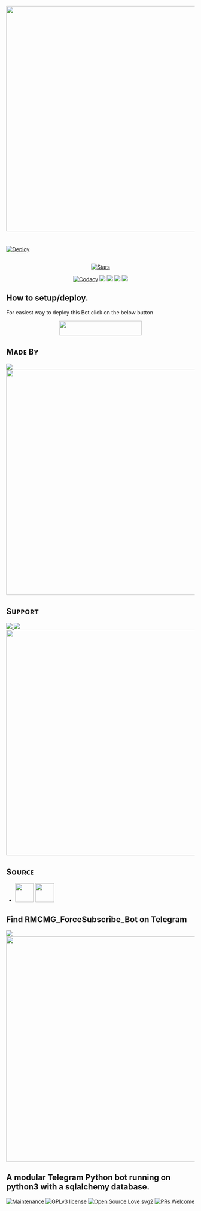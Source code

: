 <a href="https://github.com/BotMasterOfficial/ForceSubscribe_Bot"><img src="https://img.shields.io/badge/RMCMG%20Force%20Subscribe%20Bot-gold?&style=flat-square?&logo=github" width=600px></a></p>

#

[![Deploy](https://telegra.ph/file/02f79ae012c2c16f263c4.jpg)](https://heroku.com/deploy?template=https://github.com/BotMasterOfficial/ForceSubscribe_Bot.git)

##

<p align="center">
    <a href="https://github.com/BotMasterOfficial/ForceSubscribe_Bot/stargazers"><img src="https://img.shields.io/github/stars/BotMasterOfficial/ForceSubscribe_Bot?label=Stars&style=flat-square&logo=github&color=F10070" alt="Stars" /></a>
</p>
<p align="center">
    <a href="https://app.codacy.com/manual/BotMasterOfficial/ForceSubscribe_Bot/dashboard"> <img src="https://img.shields.io/codacy/grade/4d58f2a402b54aed8a7d95f7add45a81?color=brightgreen&logo=codacy&logoColor=green&style=for-the-badge" alt="Codacy" /></a>
    <a href="https://github.com/BotMasterOfficial/ForceSubscribe_Bot"> <img src="https://img.shields.io/github/repo-size/BotMasterOfficial/ForceSubscribe_Bot?color=orange&logo=github&logoColor=green&style=for-the-badge" /></a>
    <a href="https://github.com/BotMasterOfficial/ForceSubscribe_Bot/commits/mukesh"> <img src="https://img.shields.io/github/last-commit/BotMasterOfficial/ForceSubscribe_Bot?color=blue&logo=github&logoColor=green&style=for-the-badge" /></a>
    <a href="https://github.com/BotMasterOfficial/ForceSubscribe_Bot/issues"> <img src="https://img.shields.io/github/issues/BotMasterOfficial/ForceSubscribe_Bot?color=blueviolet&logo=github&logoColor=green&style=for-the-badge" /></a>
    <a href="https://github.com/BotMasterOfficial/ForceSubscribe_Bot/network/members"> <img src="https://img.shields.io/github/forks/BotMasterOfficial/ForceSubscribe_Bot?color=red&logo=github&logoColor=green&style=for-the-badge" /></a>  
</p>

##

## How to setup/deploy.
For easiest way to deploy this Bot click on the below button
<p align="center"><a href="https://heroku.com/deploy?template=https://github.com/BotMasterOfficial/ForceSubscribe_Bot"> <img src="https://img.shields.io/badge/Deploy%20To%20Heroku-black?style=for-the-badge&logo=heroku" width="220" height="38.45"/></a></p>
 
##

## Mᴀᴅᴇ Bʏ

<a href="https://t.me/mkspali"> <img src="https://img.shields.io/badge/Bestest-Master-ff69b4" /> </a>
<a href="https://t.me/mkspali"><img src="https://img.shields.io/badge/Telegram-Mukesh%20Solanki-gold?&style=flat-square?&logo=telegram" width=600px></a></p>


##

## Sᴜᴘᴘᴏʀᴛ

<a href="https://t.me/BotMasterOfficial"> <img src="https://img.shields.io/badge/Join-Our-green" /> <img src="https://img.shields.io/badge/Support-Channel-critical" /> </a>
<a href="https://t.me/BotMasterOfficial"><img src="https://img.shields.io/badge/Telegram-Bot%20Master%20Official-gold?&style=flat-square?&logo=telegram" width=600px></a></p>


##

## Sᴏᴜʀᴄᴇ

* <img src="https://img.shields.io/badge/Python-black" width=50px/>  <img src="https://img.shields.io/badge/Telethn-black" width=50px/>

##

## Find RMCMG_ForceSubscribe_Bot on Telegram
<a href="https://t.me/RMCMG_ForceSubscribe_Bot"> <img src="https://img.shields.io/badge/Best-Bot-ff69b4" /> </a>
<a href="https://t.me/RMCMG_ForceSubscribe_Bot"><img src="https://img.shields.io/badge/Telegram-RMCMG%20Force%20Subscribe%20Bot-gold?&style=flat-square?&logo=telegram" width=600px></a></p>

##

## A modular Telegram Python bot running on python3 with a sqlalchemy database.

[![Maintenance](https://img.shields.io/badge/Maintained%3F-yes-green.svg)](https://GitHub.com/BotMasterOfficial/ForceSubscribe_Bot.js/graphs/commit-activity) [![GPLv3 license](https://img.shields.io/badge/License-GPLv3-blue.svg)](https://perso.crans.org/besson/LICENSE.html) [![Open Source Love svg2](https://badges.frapsoft.com/os/v2/open-source.svg?v=103)](https://github.com/BotMasterOfficial/ForceSubscribe_Bot/) 
[![PRs Welcome](https://img.shields.io/badge/PRs-welcome-brightgreen.svg?style=flat-square)](https://makeapullrequest.com)
